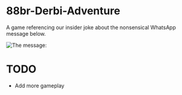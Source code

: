 # 88br-Derbi-Adventure
A game referencing our insider joke about the nonsensical WhatsApp message below.

![The message:](https://i.imgur.com/IEPSSfo_d.webp?maxwidth=760&fidelity=grand)

# TODO
- Add more gameplay
